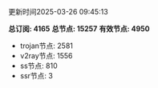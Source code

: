 更新时间2025-03-26 09:45:13

**总订阅: 4165**
**总节点: 15257**
**有效节点: 4950**
- trojan节点: 2581
- v2ray节点: 1556
- ss节点: 810
- ssr节点: 3

